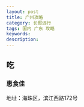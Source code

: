 ```yaml
---
layout: post
title: 广州攻略
category: 长假远行
tags: 国内 广东 攻略
keywords: 
description: 
---
```


## 吃

### 惠食佳

地址：海珠区，滨江西路172号

###